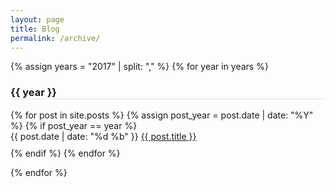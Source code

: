 ```yaml
---
layout: page
title: Blog
permalink: /archive/
---
```


{% assign years = "2017" | split: "," %}
{% for year in years %}
  <h3 style="border-bottom: 1px solid #e0e0e0">{{ year }}</h3>
  <ul style="margin-left: 0px; padding-left: 0px; list-style: none">
    {% for post in site.posts %}
      {% assign post_year = post.date | date: "%Y" %}
      {% if post_year == year %}
        <li style="padding-bottom:10px">
          <span class="post-meta">{{ post.date | date: "%d %b" }}</span>
          <a class="post-link" href="{{ post.url }}">{{ post.title }}</a>
        </li>
      {% endif %}
    {% endfor %}
  </ul>
{% endfor %}